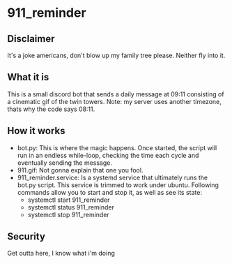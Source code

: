 # 911_reminder

## Disclaimer
It's a joke americans, don't blow up my family tree please. Neither fly into it.

## What it is
This is a small discord bot that sends a daily message at 09:11 consisting of a cinematic gif of the twin towers. 
Note: my server uses another timezone, thats why the code says 08:11.

## How it works
* bot.py: This is where the magic happens. Once started, the script will run in an endless while-loop, checking the time each cycle and eventually sending the message.
* 911.gif: Not gonna explain that one you fool.
* 911_reminder.service: Is a systemd service that ultimately runs the bot.py script. This service is trimmed to work under ubuntu. Following commands allow you to start and stop it, as well as see its state:
  * systemctl start 911_reminder
  * systemctl status 911_reminder
  * systemctl stop 911_reminder

## Security
Get outta here, I know what i'm doing

